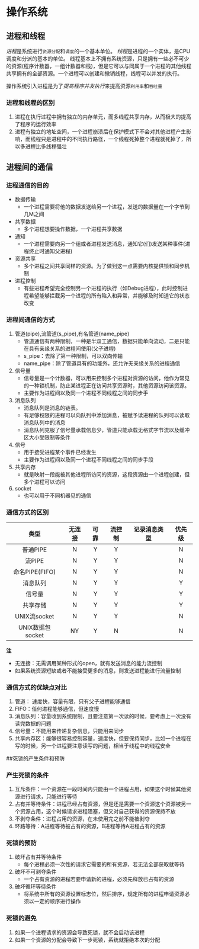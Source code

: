 # 操作系统

## 进程和线程

*进程*是系统进行`资源分配`和`调度`的一个基本单位。
*线程*是进程的一个实体，是CPU调度和分派的基本的单位。
线程基本上不拥有系统资源，只是拥有一些必不可少的资源(程序计数器，一组计数器和栈)，但是它可以与同属于一个进程的其他线程共享拥有的全部资源。一个进程可以创建和撤销线程，线程可以并发的执行。

操作系统引入进程是为了*提高程序并发执行*来提高资源`利用率`和`吞吐量`

### 进程和线程的区别

1. 进程在执行过程中拥有独立的内存单元，而多线程共享内存，从而极大的提高了程序的运行效率
2. 进程有独立的地址空间，一个进程崩溃后在保护模式下不会对其他进程产生影响，而线程只是进程中的不同执行路径，一个线程死掉整个进程就死掉了，所以多进程比多线程强壮

## 进程间的通信

### 进程通信的目的

- 数据传输
	+ 一个进程需要将他的数据发送给另一个进程，发送的数据量在一个字节到几M之间
- 共享数据
	+ 多个进程想要操作数据，一个进程共享数据
- 通知
	+ 一个进程需要向另一个组或者进程发送消息，通知它(们)发送某种事件(进程终止时通知父进程)
- 资源共享
	+ 多个进程之间共享同样的资源。为了做到这一点需要内核提供锁和同步机制
- 进程控制
	+ 有些进程希望完全控制另一个进程的执行（如Debug进程），此时控制进程希望能够拦截另一个进程的所有陷入和异常，并能够及时知道它的状态改变

### 进程间通信的方式

1. 管道(pipe),流管道(s_pipe),有名管道(name_pipe)
	+ 管道通信有两种限制，一种是半双工通信，数据只能单向流动，二是只能在具有亲缘关系的进程间使用(父子进程)
	+ s_pipe：去除了第一种限制，可以双向传输
	+ name_pipe：除了管道具有的功能外，还允许无亲缘关系的进程通信
2. 信号量
	+ 信号量是一个计数器，可以用来控制多个进程对资源的访问，他作为常见的一种锁机制，防止某进程正在访问共享资源时，其他资源访问该资源。
	+ 主要作为进程间以及同一个进程不同线程之间的同步手
3. 消息队列
	+ 消息队列是消息的链表。
	+ 有足够权限的进程可以向队列中添加消息，被赋予读进程的队列可以读取消息队列中的消息
	+ 消息队列克服了信号量承载信息少，管道只能承载无格式字节流以及缓冲区大小受限制等条件
4. 信号
	+ 用于接受进程某个事件已经发生
	+ 主要作为进程间以及同一个进程不同线程之间的同步手段
5. 共享内存
	+ 就是映射一段能被其他进程所访问的资源，这段资源由一个进程创建，但多个进程可以访问
6. socket
	+ 也可以用于不同机器见的通信


### 通信方式的区别

|类型| 无连接|可靠|流控制|记录消息类型|优先级|
|:--:|:--:|:--:|:--:|:--:|:--:|
|普通PIPE|N|Y|Y||N|
|流PIPE|N|Y|Y||N|
|命名PIPE(FIFO)|N|Y|Y||N|
|消息队列|N|Y|Y||Y|
|信号量|N|Y|Y||Y|
|共享存储|N|Y|Y||Y|
|UNIX流socket|N|Y|Y||N|
|UNIX数据包socket|NY|Y|N||N|

**注**
- 无连接：无需调用某种形式的open，就有发送消息的能力流控制
- 如果系统资源短缺或者不能接受更多的消息，则发送进程能进行流量控制

### 通信方式的优缺点对比

1. 管道： 速度快，容量有限，只有父子进程能够通信
2. FIFO：任何进程能够通信，但速度慢
3. 消息队列：容量收到系统限制，且要注意第一次读的时候，要考虑上一次没有读完数据的问题
4. 信号量：不能用来传递复杂信息，只能用来同步
5. 共享内存区：能够很容易控制容量，速度快，但要保持同步，比如一个进程在写的时候，另一个进程要注意读写的问题，相当于线程中的线程安全


##死锁的产生条件和预防

### 产生死锁的条件

1. 互斥条件：一个资源在一段时间内只能由一个进程占用，如果这个时候其他资源进行请求，只能进行等待
2. 占有并等待条件：进程已经占有资源，但是还是需要一个资源这个资源被另一个资源占用，这个时候请求进程阻塞，但又对自己获得的资源保持不放
3. 不剥夺条件：进程占用的资源，在未使用完之前不能被剥夺
4. 环路等待：A进程等待被占有的资源，B进程等待A进程占有的资源

### 死锁的预防

1. 破坏占有并等待条件
	+ 每个进程必须一次性的请求它需要的所有资源，若无法全部获取就等待
2. 破坏不可剥夺条件
	+ 一个占有资源的进程若要申请新的进程，必须先释放已占有的资源
3. 破坏循环等待条件
	+ 将系统中所有的资源设置标志位，然后排序，规定所有的进程申请资源必须以一定的顺序进行操作

### 死锁的避免

1. 如果一个进程请求的资源会导致死锁，就不会启动该进程
2. 如果一个资源的分配会导致下一步死锁，系统就拒绝本次的分配











	



